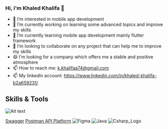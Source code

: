 ### Hi, i'm Khaled Khalifa 👋

- 👀 I’m interested in mobile app development
- 🔭 I’m currently working on learning some advanced topics and improve my skills
- 🌱 I’m currently learning mobile app development mainly flutter framework
- 👯 I’m looking to collaborate on any project that can help me to improve my skills
- 😄 I’m looking for a company which offers me a stable and positive atmosphere
- 📫 How to reach me: k.khalifaa74@gmail.com
- 📫 My linkedin account: https://www.linkedin.com/in/khaled-khalifa-b2a659231/


## Skills & Tools

![Alt text]([Flutter](https://github.com/khaledkhalifa74/khaledkhalifa74/assets/96270919/bf48d7d2-0a2c-4cf4-9ce3-432ff6a8c8c1))

[Swagger](https://github.com/khaledkhalifa74/khaledkhalifa74/assets/96270919/70238550-2945-4449-9df4-0e575ca5cf35) 
[Postman API Platform](https://github.com/khaledkhalifa74/khaledkhalifa74/assets/96270919/fcf9b39a-3f08-42ea-80ec-b2da78234298)
![Figma](https://github.com/khaledkhalifa74/khaledkhalifa74/assets/96270919/facf98ed-254b-499b-85bc-a01c0f14b6a4)
![Java](https://github.com/khaledkhalifa74/khaledkhalifa74/assets/96270919/e53ddd9f-d71f-4128-a0e1-ea1c4f65d0d6)
![Csharp_Logo](https://github.com/khaledkhalifa74/khaledkhalifa74/assets/96270919/e5e1e002-1880-4091-a7b4-31ba4b3b3e58)
